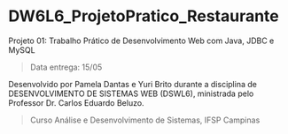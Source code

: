 # DW6L6_ProjetoPratico_Restaurante
Projeto 01: Trabalho Prático de Desenvolvimento Web com Java, JDBC e MySQL

> Data entrega: 15/05

Desenvolvido por Pamela Dantas e Yuri Brito durante a disciplina de DESENVOLVIMENTO DE SISTEMAS WEB (DSWL6), ministrada pelo Professor Dr. Carlos Eduardo Beluzo. 
>  Curso Análise e Desenvolvimento de Sistemas, IFSP Campinas
